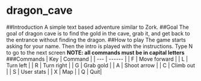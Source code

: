 # dragon_cave 
##Introduction 
  A simple text based adventure similar to Zork.
##Goal 
  The goal of dragon cave is to find the gold in the cave, grab it, and get back to the entrance without finding the dragon.
##How to play 
  The game starts asking for your name.
  Then the intro is played with the instructions.
  Type N to go to the next screen
  **NOTE: all commands must be in capital letters**
###Commands
| Key | Command |
| --- | ------ |
| F | Move forward |
| L | Turn left |
| R | Turn right |
| G | Grab gold |
| A | Shoot arrow |
| C | Climb out |
| S | User stats |
| X | Map |
| Q | Quit| 
